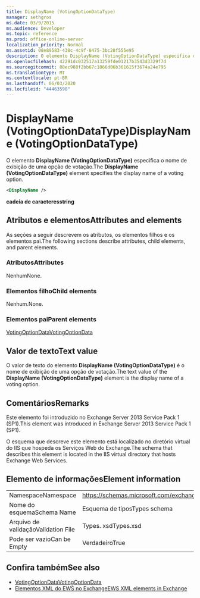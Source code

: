 ```yaml
---
title: DisplayName (VotingOptionDataType)
manager: sethgros
ms.date: 03/9/2015
ms.audience: Developer
ms.topic: reference
ms.prod: office-online-server
localization_priority: Normal
ms.assetid: 08e89583-438c-4c9f-8475-3bc28f555e95
description: O elemento DisplayName (VotingOptionDataType) especifica o nome de exibição de uma opção de votação.
ms.openlocfilehash: 42291dc032517a13259fde01217b3543d3329f7d
ms.sourcegitcommit: 88ec988f2bb67c1866d06b361615f3674a24e795
ms.translationtype: MT
ms.contentlocale: pt-BR
ms.lasthandoff: 06/03/2020
ms.locfileid: "44463598"
---
```

# <a name="displayname-votingoptiondatatype"></a><span data-ttu-id="a4c82-103">DisplayName (VotingOptionDataType)</span><span class="sxs-lookup"><span data-stu-id="a4c82-103">DisplayName (VotingOptionDataType)</span></span>

<span data-ttu-id="a4c82-104">O elemento **DisplayName (VotingOptionDataType)** especifica o nome de exibição de uma opção de votação.</span><span class="sxs-lookup"><span data-stu-id="a4c82-104">The **DisplayName (VotingOptionDataType)** element specifies the display name of a voting option.</span></span> 
  
```XML
<DisplayName />
```

 <span data-ttu-id="a4c82-105">**cadeia de caracteres**</span><span class="sxs-lookup"><span data-stu-id="a4c82-105">**string**</span></span>
## <a name="attributes-and-elements"></a><span data-ttu-id="a4c82-106">Atributos e elementos</span><span class="sxs-lookup"><span data-stu-id="a4c82-106">Attributes and elements</span></span>

<span data-ttu-id="a4c82-107">As seções a seguir descrevem os atributos, os elementos filhos e os elementos pai.</span><span class="sxs-lookup"><span data-stu-id="a4c82-107">The following sections describe attributes, child elements, and parent elements.</span></span>
  
### <a name="attributes"></a><span data-ttu-id="a4c82-108">Atributos</span><span class="sxs-lookup"><span data-stu-id="a4c82-108">Attributes</span></span>

<span data-ttu-id="a4c82-109">Nenhum</span><span class="sxs-lookup"><span data-stu-id="a4c82-109">None.</span></span>
  
### <a name="child-elements"></a><span data-ttu-id="a4c82-110">Elementos filho</span><span class="sxs-lookup"><span data-stu-id="a4c82-110">Child elements</span></span>

<span data-ttu-id="a4c82-111">Nenhum.</span><span class="sxs-lookup"><span data-stu-id="a4c82-111">None.</span></span>
  
### <a name="parent-elements"></a><span data-ttu-id="a4c82-112">Elementos pai</span><span class="sxs-lookup"><span data-stu-id="a4c82-112">Parent elements</span></span>

[<span data-ttu-id="a4c82-113">VotingOptionData</span><span class="sxs-lookup"><span data-stu-id="a4c82-113">VotingOptionData</span></span>](votingoptiondata.md)
  
## <a name="text-value"></a><span data-ttu-id="a4c82-114">Valor de texto</span><span class="sxs-lookup"><span data-stu-id="a4c82-114">Text value</span></span>

<span data-ttu-id="a4c82-115">O valor de texto do elemento **DisplayName (VotingOptionDataType)** é o nome de exibição de uma opção de votação.</span><span class="sxs-lookup"><span data-stu-id="a4c82-115">The text value of the **DisplayName (VotingOptionDataType)** element is the display name of a voting option.</span></span> 
  
## <a name="remarks"></a><span data-ttu-id="a4c82-116">Comentários</span><span class="sxs-lookup"><span data-stu-id="a4c82-116">Remarks</span></span>

<span data-ttu-id="a4c82-117">Este elemento foi introduzido no Exchange Server 2013 Service Pack 1 (SP1).</span><span class="sxs-lookup"><span data-stu-id="a4c82-117">This element was introduced in Exchange Server 2013 Service Pack 1 (SP1).</span></span>
  
<span data-ttu-id="a4c82-118">O esquema que descreve este elemento está localizado no diretório virtual do IIS que hospeda os Serviços Web do Exchange.</span><span class="sxs-lookup"><span data-stu-id="a4c82-118">The schema that describes this element is located in the IIS virtual directory that hosts Exchange Web Services.</span></span>
  
## <a name="element-information"></a><span data-ttu-id="a4c82-119">Elemento de informações</span><span class="sxs-lookup"><span data-stu-id="a4c82-119">Element information</span></span>

|||
|:-----|:-----|
|<span data-ttu-id="a4c82-120">Namespace</span><span class="sxs-lookup"><span data-stu-id="a4c82-120">Namespace</span></span>  <br/> |https://schemas.microsoft.com/exchange/services/2006/types  <br/> |
|<span data-ttu-id="a4c82-121">Nome do esquema</span><span class="sxs-lookup"><span data-stu-id="a4c82-121">Schema Name</span></span>  <br/> |<span data-ttu-id="a4c82-122">Esquema de tipos</span><span class="sxs-lookup"><span data-stu-id="a4c82-122">Types schema</span></span>  <br/> |
|<span data-ttu-id="a4c82-123">Arquivo de validação</span><span class="sxs-lookup"><span data-stu-id="a4c82-123">Validation File</span></span>  <br/> |<span data-ttu-id="a4c82-124">Types. xsd</span><span class="sxs-lookup"><span data-stu-id="a4c82-124">Types.xsd</span></span>  <br/> |
|<span data-ttu-id="a4c82-125">Pode ser vazio</span><span class="sxs-lookup"><span data-stu-id="a4c82-125">Can be Empty</span></span>  <br/> |<span data-ttu-id="a4c82-126">Verdadeiro</span><span class="sxs-lookup"><span data-stu-id="a4c82-126">True</span></span>  <br/> |
   
## <a name="see-also"></a><span data-ttu-id="a4c82-127">Confira também</span><span class="sxs-lookup"><span data-stu-id="a4c82-127">See also</span></span>

- [<span data-ttu-id="a4c82-128">VotingOptionData</span><span class="sxs-lookup"><span data-stu-id="a4c82-128">VotingOptionData</span></span>](votingoptiondata.md)
- [<span data-ttu-id="a4c82-129">Elementos XML do EWS no Exchange</span><span class="sxs-lookup"><span data-stu-id="a4c82-129">EWS XML elements in Exchange</span></span>](ews-xml-elements-in-exchange.md)

